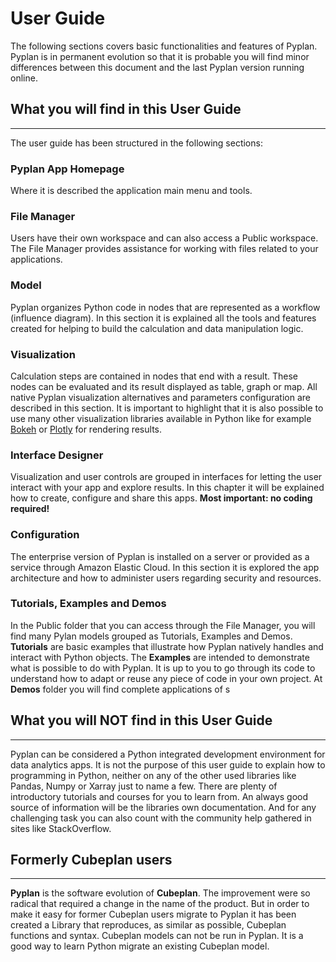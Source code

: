 # **User Guide**
The following sections covers basic functionalities and features of Pyplan.
Pyplan is in permanent evolution so that it is probable you will find minor differences between this document and the last Pyplan version running online.

## **What you will find in this User Guide**
-------------
The user guide has been structured in the following sections:
### Pyplan App Homepage
Where it is described the application main menu and tools.
### File Manager
Users have their own workspace and can also access a Public workspace. The File Manager provides assistance for working with files related to your applications.
### Model
Pyplan organizes Python code in nodes that are represented as a workflow (influence diagram). In this section it is explained all the tools and features created for helping to build the calculation and data manipulation logic.
### Visualization
Calculation steps are contained in nodes that end with a result. These nodes can be evaluated and its result displayed as table, graph or map.
All native Pyplan visualization alternatives and parameters configuration are described in this section. 
It is important to highlight that it is also possible to use many other visualization libraries available in Python like for example [Bokeh](https://bokeh.pydata.org/en/latest/) or [Plotly](https://github.com/plotly/plotly.py) for rendering results.

### Interface Designer
Visualization and user controls are grouped in interfaces for letting the user interact with your app and explore results. In this chapter it will be explained how to create, configure and share this apps. **Most important: no coding required!**

### Configuration
The enterprise version of Pyplan is installed on a server or provided as a service through Amazon Elastic Cloud. In this section it is explored the app architecture and how to administer users regarding security and resources.

### Tutorials, Examples and Demos
In the Public folder that you can access through the File Manager, you will find many Pylan models grouped as Tutorials, Examples and Demos. 
**Tutorials** are basic examples that illustrate how Pyplan natively handles and interact with Python objects. 
The **Examples** are intended to demonstrate what is possible to do with Pyplan. It is up to you to go through its code to understand how to adapt or reuse any piece of code in your own project.
At **Demos** folder you will find complete applications of s


## **What you will NOT find in this User Guide**
-------------
Pyplan can be considered a Python integrated development environment for data analytics apps. It is not the purpose of this user guide to explain how to programming in Python, neither on any of the other used libraries like Pandas, Numpy or Xarray just to name a few.
There are plenty of introductory tutorials and courses for you to learn from.
An always good source of information will be the libraries own documentation.
And for any challenging task you can also count with the community help gathered in sites like StackOverflow.

## **Formerly Cubeplan users**
-------------
**Pyplan** is the software evolution of **Cubeplan**. The improvement were so radical that required a change in the name of the product. But in order to make it easy for former Cubeplan users migrate to Pyplan it has been created a Library that reproduces, as similar as possible, Cubeplan functions and syntax.
Cubeplan models can not be run in Pyplan. It is a good way to learn Python migrate an existing Cubeplan model.
<!--stackedit_data:
eyJoaXN0b3J5IjpbLTYwMzY4MjE3MiwtMjE0MzU1NDY4NiwtMj
E0MzU1NDY4NiwxMDQ5Njk3NzY3LDc3MjE1MDUzNCwzOTA5MTMx
MzQsMTE5NTc1NTUzMywyMDY1NTI2OTk4LC0yNjA1NjgxNTUsMT
AxODYyMjk0OCwxNDExNzc0MjA2LDEzODI1ODI5MTEsLTEyNzM0
NzY0NjAsLTE4MDIzMDM1ODRdfQ==
-->